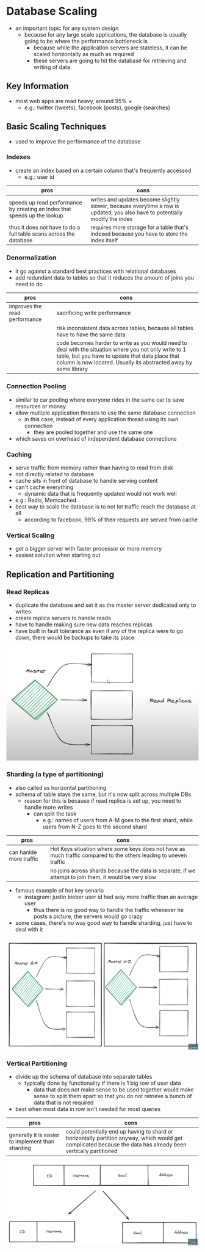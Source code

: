 # Database Scaling
- an important topic for any system design
  - because for any large scale applications, the database is usually going to be where the performance bottleneck is
    - because while the application servers are stateless, it can be scaled horizontally as much as required
    - these servers are going to hit the database for retrieving and writing of data
## Key Information
- most web apps are read heavy, around 95% +
  - e.g.: twitter (tweets), facebook (posts), google (searches)
## Basic Scaling Techniques
- used to improve the performance of the database
### Indexes
- create an index based on a certain column that's frequently accessed
  - e.g.: user id

|pros|cons|
|-|-|
|speeds up read performance by creating an index that speeds up the lookup|writes and updates become slightly slower, because everytime a row is updated, you also have to potentially modify the index|
|thus it does not have to do a full table scans across the database|requires more storage for a table that's indexed because you have to store the index itself|

### Denormalization
- it go against a standard best practices with relational databases
- add redundant data to tables so that it reduces the amount of joins you need to do

|pros|cons|
|-|-|
|improves the read performance|sacrificing write performance|
||risk inconsistent data across tables, because all tables have to have the same data|
||code becomes harder to write as you would need to deal with the situation where you not only write to 1 table, but you have to update that data place that column is now located. Usually its abstracted away by some library|

### Connection Pooling
- similar to car pooling where everyone rides in the same car to save resources or money
- allow multiple application threads to use the same database connection
  - in this case, instead of every application thread using its own connection
    - they are pooled together and use the same one
- which saves on overhead of independent database connections

### Caching
- serve traffic from memory rather than having to read from disk
- not directly related to database
- cache sits in front of database to handle serving content
- can't cache everything
  - dynamic data that is frequently updated would not work well
- e.g.: Redis, Memcached
- best way to scale the database is to not let traffic reach the database at all
  - according to facebook, 99% of their requests are served from cache

### Vertical Scaling
- get a bigger server with faster processor or more memory
- easiest solution when starting out

## Replication and Partitioning
### Read Replicas
- duplicate the database and set it as the master server dedicated only to writes
- create replica servers to handle reads
- have to handle making sure new data reaches replicas
- have built in fault tolerance as even if any of the replica were to go down, there would be backups to take its place

![alt text](https://github.com/reshinto/Basic_technologies_revision/raw/master/system_design/images/replicas.png "replicas")

### Sharding (a type of partitioning)
- also called as horizontal partitioning
- schema of table stays the same, but it's now split across multiple DBs
  - reason for this is because if read replica is set up, you need to handle more writes
    - can split the task
      - e.g.: names of users from A-M goes to the first shard, while users from N-Z goes to the second shard

|pros|cons|
|-|-|
|can hanlde more traffic|Hot Keys situation where some keys does not have as much traffic compared to the others leading to uneven traffic|
||no joins across shards because the data is separate, if we attempt to join them, it would be very slow|

- famous example of hot key senario
  - instagram: justin bieber user id had way more traffic than an average user
    - thus there is no good way to handle the traffic whenever he posts a picture, the servers would go crazy
- some cases, there's no way good way to handle sharding, just have to deal with it

![alt text](https://github.com/reshinto/Basic_technologies_revision/raw/master/system_design/images/sharding.png "sharding")

### Vertical Partitioning
- divide up the schema of database into separate tables
  - typically done by functionality if there is 1 big row of user data
    - data that does not make sense to be used together would make sense to split them apart so that you do not retrieve a bunch of data that is not required
- best when most data in row isn't needed for most queries

|pros|cons|
|-|-|
|generally it is easier to implement than sharding|could potentially end up having to shard or horizontally partition anyway, which would get complicated because the data has already been vertically partitioned|

![alt text](https://github.com/reshinto/Basic_technologies_revision/raw/master/system_design/images/verticalPartitioning.png "Vertical Partitioning")
